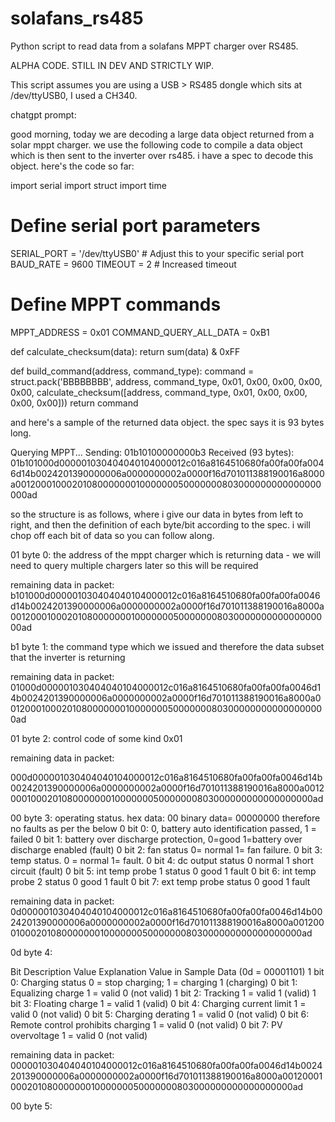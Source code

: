 # solafans_rs485
Python script to read data from a solafans MPPT charger over RS485.

ALPHA CODE. STILL IN DEV AND STRICTLY WIP.

This script assumes you are using a USB > RS485 dongle which sits at /dev/ttyUSB0, I used a CH340.

chatgpt prompt:

good morning, today we are decoding a large data object returned from a solar mppt charger. we use the following code to compile a data object which is then sent to the inverter over rs485. i have a spec to decode this object. here's the code so far:

import serial
import struct
import time

# Define serial port parameters
SERIAL_PORT = '/dev/ttyUSB0'  # Adjust this to your specific serial port
BAUD_RATE = 9600
TIMEOUT = 2  # Increased timeout

# Define MPPT commands
MPPT_ADDRESS = 0x01
COMMAND_QUERY_ALL_DATA = 0xB1

def calculate_checksum(data):
    return sum(data) & 0xFF

def build_command(address, command_type):
    command = struct.pack('BBBBBBBB',
                          address, command_type, 0x01, 0x00, 0x00, 0x00, 0x00,
                          calculate_checksum([address, command_type, 0x01, 0x00, 0x00, 0x00, 0x00]))
    return command

and here's a sample of the returned data object. the spec says it is 93 bytes long.

Querying MPPT...
Sending: 01b10100000000b3
Received (93 bytes): 01b101000d000001030404040104000012c016a8164510680fa00fa00fa0046d14b0024201390000006a0000000002a0000f16d701011388190016a8000a001200010002010800000001000000050000000803000000000000000000ad

so the structure is as follows, where i give our data in bytes from left to right, and then the definition of each byte/bit according to the spec. i will chop off each bit of data so you can follow along.

01 byte 0: the address of the mppt charger which is returning data - we will need to query multiple chargers later so this will be required

remaining data in packet: b101000d000001030404040104000012c016a8164510680fa00fa00fa0046d14b0024201390000006a0000000002a0000f16d701011388190016a8000a001200010002010800000001000000050000000803000000000000000000ad

b1 byte 1: the command type which we issued and therefore the data subset that the inverter is returning

remaining data in packet:
01000d000001030404040104000012c016a8164510680fa00fa00fa0046d14b0024201390000006a0000000002a0000f16d701011388190016a8000a001200010002010800000001000000050000000803000000000000000000ad

01 byte 2: control code of some kind 0x01

remaining data in packet:

000d000001030404040104000012c016a8164510680fa00fa00fa0046d14b0024201390000006a0000000002a0000f16d701011388190016a8000a001200010002010800000001000000050000000803000000000000000000ad

00 byte 3: operating status. 
hex data: 00 binary data= 00000000 therefore no faults as per the below 
0 bit 0: 0, battery auto identification passed, 1 = failed 
0 bit 1: battery over discharge protection, 0=good 1=battery over discharge enabled (fault) 
0 bit 2: fan status 0= normal 1= fan failure. 
0 bit 3: temp status. 0 = normal 1= fault. 
0 bit 4: dc output status 0 normal 1 short circuit (fault)
0 bit 5: int temp probe 1 status 0 good 1 fault
0 bit 6: int temp probe 2 status 0 good 1 fault
0 bit 7: ext temp probe status 0 good 1 fault

remaining data in packet: 
0d000001030404040104000012c016a8164510680fa00fa00fa0046d14b0024201390000006a0000000002a0000f16d701011388190016a8000a001200010002010800000001000000050000000803000000000000000000ad

0d byte 4: 

Bit	Description	Value Explanation	Value in Sample Data (0d = 00001101)
1 bit 0: Charging status	0 = stop charging; 1 = charging	1 (charging)
0 bit 1: Equalizing charge	1 = valid	0 (not valid)
1 bit 2: Tracking	1 = valid	1 (valid)
1 bit 3: Floating charge	1 = valid	1 (valid)
0 bit 4: Charging current limit	1 = valid	0 (not valid)
0 bit 5: Charging derating	1 = valid	0 (not valid)
0 bit 6: Remote control prohibits charging	1 = valid	0 (not valid)
0 bit 7: PV overvoltage	1 = valid	0 (not valid)

remaining data in packet: 
000001030404040104000012c016a8164510680fa00fa00fa0046d14b0024201390000006a0000000002a0000f16d701011388190016a8000a001200010002010800000001000000050000000803000000000000000000ad

00 byte 5:
